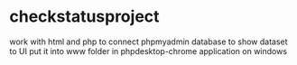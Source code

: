 # checkstatusproject
work with html and php to connect phpmyadmin database to show dataset to UI 
put it into www folder in phpdesktop-chrome application on windows
